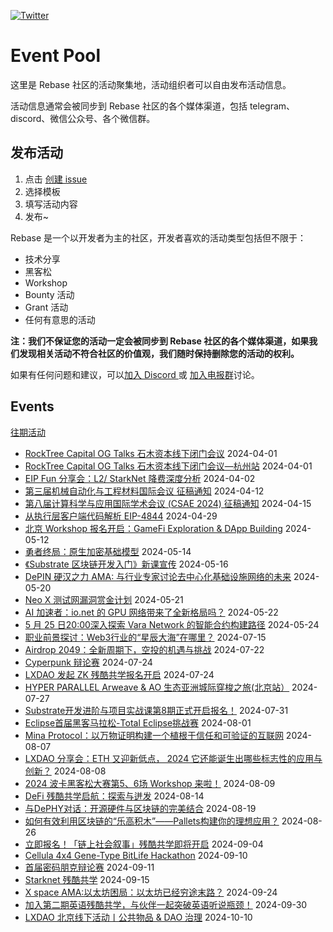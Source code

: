[![Twitter](https://img.shields.io/twitter/url?label=Rebase&url=https%3A%2F%2Ftwitter.com%2FRebaseCommunity)](https://twitter.com/RebaseCommunity)

# Event Pool

这里是 Rebase 社区的活动聚集地，活动组织者可以自由发布活动信息。

活动信息通常会被同步到 Rebase 社区的各个媒体渠道，包括 telegram、discord、微信公众号、各个微信群。

## 发布活动

1. 点击 [创建 issue](https://github.com/rebase-network/event-pool/issues/new/choose)
2. 选择模板
3. 填写活动内容
4. 发布~

Rebase 是一个以开发者为主的社区，开发者喜欢的活动类型包括但不限于：

- 技术分享
- 黑客松
- Workshop
- Bounty 活动
- Grant 活动
- 任何有意思的活动

**注：我们不保证您的活动一定会被同步到 Rebase 社区的各个媒体渠道，如果我们发现相关活动不符合社区的价值观，我们随时保持删除您的活动的权利。**

如果有任何问题和建议，可以[加入 Discord ](https://discord.gg/c6BfH8JQn6) 或 [加入电报群](https://t.me/rebasenetwork)讨论。

## Events

[往期活动](./events.md)

- [RockTree Capital OG Talks 石木资本线下闭门会议](https://github.com/rebase-network/event-pool/issues/168) 2024-04-01
- [RockTree Capital OG Talks 石木资本线下闭门会议—杭州站](https://github.com/rebase-network/event-pool/issues/169) 2024-04-01
- [EIP Fun 分享会：L2/ StarkNet 降费深度分析](https://github.com/rebase-network/event-pool/issues/170) 2024-04-02
- [第三届机械自动化与工程材料国际会议 征稿通知](https://github.com/rebase-network/event-pool/issues/171) 2024-04-12
- [第八届计算科学与应用国际学术会议 (CSAE 2024)  征稿通知](https://github.com/rebase-network/event-pool/issues/172) 2024-04-15
- [从执行层客户端代码解析 EIP-4844](https://github.com/rebase-network/event-pool/issues/173) 2024-04-29
- [北京 Workshop 报名开启：GameFi Exploration & DApp Building](https://github.com/rebase-network/event-pool/issues/174) 2024-05-12
- [勇者终局：原生加密基础模型](https://github.com/rebase-network/event-pool/issues/175) 2024-05-14
- [《Substrate 区块链开发入门》新课宣传](https://github.com/rebase-network/event-pool/issues/176) 2024-05-16
- [DePIN 硬汉之力 AMA: 与行业专家讨论去中心化基础设施网络的未来](https://github.com/rebase-network/event-pool/issues/177) 2024-05-20
- [Neo X 测试网漏洞赏金计划](https://github.com/rebase-network/event-pool/issues/178) 2024-05-21
- [AI 加速者：io.net 的 GPU 网络带来了全新格局吗？](https://github.com/rebase-network/event-pool/issues/179) 2024-05-22
- [5 月 25 日20:00深入探索 Vara Network 的智能合约构建路径](https://github.com/rebase-network/event-pool/issues/180) 2024-05-24
- [职业前景探讨：Web3行业的“星辰大海”在哪里？](https://github.com/rebase-network/event-pool/issues/181) 2024-07-15
- [Airdrop 2049：全新周期下，空投的机遇与挑战](https://github.com/rebase-network/event-pool/issues/182) 2024-07-22
- [Cyperpunk 辩论赛](https://github.com/rebase-network/event-pool/issues/183) 2024-07-24
- [LXDAO 发起 ZK 残酷共学报名开启](https://github.com/rebase-network/event-pool/issues/184) 2024-07-24
- [HYPER PARALLEL Arweave & AO 生态亚洲城际穿梭之旅(北京站）](https://github.com/rebase-network/event-pool/issues/185) 2024-07-27
- [Substrate开发进阶与项目实战课第8期正式开启报名！](https://github.com/rebase-network/event-pool/issues/186) 2024-07-31
- [Eclipse首届黑客马拉松-Total Eclipse挑战赛](https://github.com/rebase-network/event-pool/issues/187) 2024-08-01
- [Mina Protocol：以万物证明构建一个植根于信任和可验证的互联网](https://github.com/rebase-network/event-pool/issues/188) 2024-08-07
- [LXDAO 分享会：ETH 又迎新低点， 2024 它还能诞生出哪些标志性的应用与创新？](https://github.com/rebase-network/event-pool/issues/189) 2024-08-08
- [2024 波卡黑客松大赛第5、6场 Workshop 来啦！](https://github.com/rebase-network/event-pool/issues/190) 2024-08-09
- [DeFi 残酷共学启航：探索与迸发](https://github.com/rebase-network/event-pool/issues/191) 2024-08-14
- [与DePHY对话：开源硬件与区块链的完美结合](https://github.com/rebase-network/event-pool/issues/192) 2024-08-19
- [如何有效利用区块链的“乐高积木”——Pallets构建你的理想应用？](https://github.com/rebase-network/event-pool/issues/193) 2024-08-26
- [立即报名！「链上社会叙事」残酷共学即将开启](https://github.com/rebase-network/event-pool/issues/194) 2024-09-04
- [Cellula 4x4 Gene-Type BitLife Hackathon](https://github.com/rebase-network/event-pool/issues/195) 2024-09-10
- [首届密码朋克辩论赛](https://github.com/rebase-network/event-pool/issues/196) 2024-09-11
- [Starknet 残酷共学](https://github.com/rebase-network/event-pool/issues/197) 2024-09-15
- [X space AMA:以太坊困局：以太坊已经穷途末路？](https://github.com/rebase-network/event-pool/issues/198) 2024-09-24
- [加入第二期英语残酷共学，与伙伴一起突破英语听说瓶颈！](https://github.com/rebase-network/event-pool/issues/199) 2024-09-30
- [LXDAO 北京线下活动丨公共物品 & DAO 治理](https://github.com/rebase-network/event-pool/issues/200) 2024-10-10
